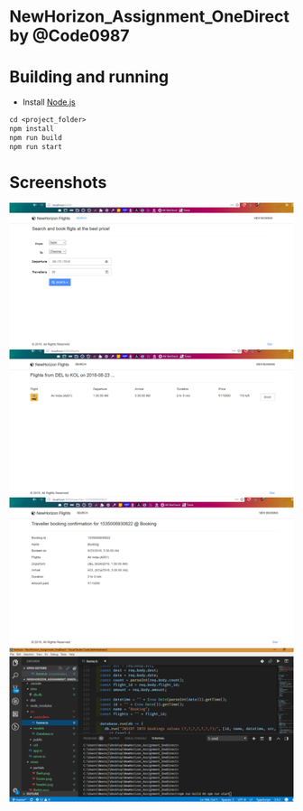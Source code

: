 # NewHorizon_Assignment_OneDirect by @Code0987

# Building and running

- Install [Node.js](https://nodejs.org/en/)

```
cd <project_folder>
npm install
npm run build
npm run start
```

# Screenshots

![Screenshot 1](screenshots/1.PNG)
![Screenshot 2](screenshots/2.PNG)
![Screenshot 3](screenshots/3.PNG)
![Screenshot 4](screenshots/4.PNG)